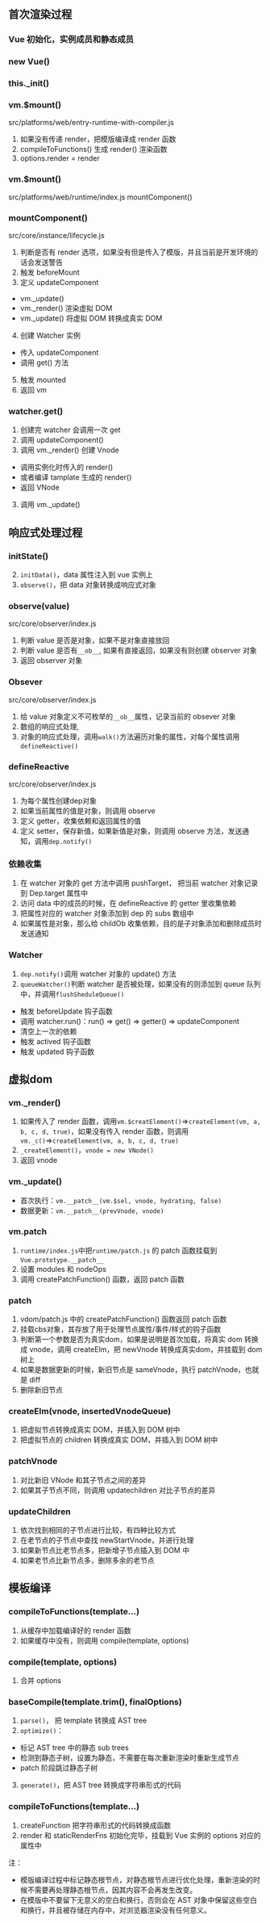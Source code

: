 ## 首次渲染过程
### Vue 初始化，实例成员和静态成员
### new Vue()
### this._init()
### vm.$mount()
src/platforms/web/entry-runtime-with-compiler.js
1. 如果没有传递 render，把模版编译成 render 函数
2. compileToFunctions() 生成 render() 渲染函数
3. options.render = render
### vm.$mount()
src/platforms/web/runtime/index.js
mountComponent()
### mountComponent()
src/core/instance/lifecycle.js
1. 判断是否有 render 选项，如果没有但是传入了模版，并且当前是开发环境的话会发送警告
2. 触发 beforeMount 
3. 定义 updateComponent
- vm._update()
- vm._render() 渲染虚拟 DOM
- vm._update() 将虚拟 DOM 转换成真实 DOM
4. 创建 Watcher 实例
- 传入 updateComponent
- 调用 get() 方法
5. 触发 mounted
6. 返回 vm
### watcher.get()
1. 创建完 watcher 会调用一次 get
2. 调用 updateComponent()
3. 调用 vm._render() 创建 Vnode
- 调用实例化时传入的 render()
- 或者编译 tamplate 生成的 render()
- 返回 VNode
3. 调用 vm._update()


## 响应式处理过程
### initState()
2. `initData()`，data 属性注入到 vue 实例上
3. `observe()`，把 data 对象转换成响应式对象
### observe(value)
src/core/observer/index.js
1. 判断 value 是否是对象，如果不是对象直接放回
2. 判断 value 是否有`__ob__`, 如果有直接返回，如果没有则创建 observer 对象
3. 返回 observer 对象
### Obsever
src/core/observer/index.js
1. 给 value 对象定义不可枚举的`__ob__`属性，记录当前的 obsever 对象
2. 数组的响应式处理,
3. 对象的响应式处理，调用`walk()`方法遍历对象的属性，对每个属性调用`defineReactive()`
### defineReactive
src/core/observer/index.js
1. 为每个属性创建dep对象
2. 如果当前属性的值是对象，则调用 observe
3. 定义 getter，收集依赖和返回属性的值
4. 定义 setter，保存新值，如果新值是对象，则调用 observe 方法，发送通知，调用`dep.notify()`
### 依赖收集
1. 在 watcher 对象的 get 方法中调用 pushTarget， 把当前 watcher 对象记录到 Dep.target 属性中
2. 访问 data 中的成员的时候，在 defineReactive 的 getter 里收集依赖
3. 把属性对应的 watcher 对象添加到 dep 的 subs 数组中
4. 如果属性是对象，那么给 childOb 收集依赖，目的是子对象添加和删除成员时发送通知
### Watcher
1. `dep.notify()`调用 watcher 对象的 update() 方法
2. `queueWatcher()`判断 watcher 是否被处理，如果没有的则添加到 queue 队列中，并调用`flushSheduleQueue()`
- 触发 beforeUpdate 钩子函数
- 调用 watcher.run()：run() => get() => getter() => updateComponent
- 清空上一次的依赖
- 触发 actived 钩子函数
- 触发 updated 钩子函数


## 虚拟dom
### vm._render()
1. 如果传入了 render 函数，调用`vm.$creatElement()`=>`createElement(vm, a, b, c, d, true)`，如果没有传入 render 函数，则调用`vm._c()`=>`createElement(vm, a, b, c, d, true)`
2. `_createElement()`，`vnode = new VNode()`
3. 返回 vnode
### vm._update()
- 首次执行：`vm.__patch__(vm.$sel, vnode, hydrating, false)`
- 数据更新：`vm.__patch__(prevVnode, vnode)`
### vm.__patch__
1. `runtime/index.js`中把`runtime/patch.js` 的 patch 函数挂载到`Vue.prototype.__patch__`
2. 设置 modules 和 nodeOps
3. 调用 createPatchFunction() 函数，返回 patch 函数
### patch
1. vdom/patch.js 中的 createPatchFunction() 函数返回 patch 函数
2. 挂载cbs对象，其存放了用于处理节点属性/事件/样式的钩子函数
3. 判断第一个参数是否为真实dom，如果是说明是首次加载，将真实 dom 转换成 vnode，调用 createElm，把 newVnode 转换成真实dom，并挂载到 dom 树上
4. 如果是数据更新的时候，新旧节点是 sameVnode，执行 patchVnode，也就是 diff
5. 删除新旧节点
### createElm(vnode, insertedVnodeQueue)
1. 把虚拟节点转换成真实 DOM，并插入到 DOM 树中
2. 把虚拟节点的 children 转换成真实 DOM，并插入到 DOM 树中
### patchVnode
 1. 对比新旧 VNode 和其子节点之间的差异
 2. 如果其子节点不同，则调用 updatechildren 对比子节点的差异
### updateChildren
 1. 依次找到相同的子节点进行比较，有四种比较方式
 2. 在老节点的子节点中查找 newStartVnode，并进行处理
 3. 如果新节点比老节点多，把新增子节点插入到 DOM 中
 4. 如果老节点比新节点多，删除多余的老节点


## 模板编译
### compileToFunctions(template...)
1. 从缓存中加载编译好的 render 函数
2. 如果缓存中没有，则调用 compile(template, options)
### compile(template, options)
1. 合并 options
### baseCompile(template.trim(), finalOptions)
1. `parse()`， 把 template 转换成 AST tree
2. `optimize()`：
- 标记 AST tree 中的静态 sub trees
- 检测到静态子树，设置为静态，不需要在每次重新渲染时重新生成节点
- patch 阶段跳过静态子树
3. `generate()`，把 AST tree 转换成字符串形式的代码
### compileToFunctions(template...)
1. createFunction 把字符串形式的代码转换成函数
2. render 和 staticRenderFns 初始化完毕，挂载到 Vue 实例的 options 对应的属性中

注：
- 模版编译过程中标记静态根节点，对静态根节点进行优化处理，重新渲染的时候不需要再处理静态根节点，因其内容不会再发生改变。
- 在模版中不要留下无意义的空白和换行，否则会在 AST 对象中保留这些空白和换行，并且被存储在内存中，对浏览器渲染没有任何意义。